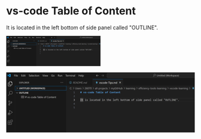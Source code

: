 # vs-code Table of Content

It is located in the left bottom of side panel called "OUTLINE".

<img src="image.png" height="50%" width="50%">

![alt text](image.png)